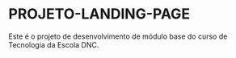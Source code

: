 # PROJETO-LANDING-PAGE
Este é o projeto de desenvolvimento de módulo base do curso de Tecnologia da Escola DNC.
